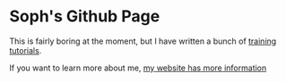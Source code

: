 # Soph's Github Page

This is fairly boring at the moment, but I have written a bunch of [training tutorials](https://sophiewarnes.github.io/Training "Soph's Training Tutorials").

If you want to learn more about me, [my website has more information](http://www.sophiewarnes.com "Sophie Warnes' site")

